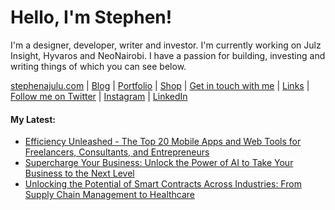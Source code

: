   <!-- Hello there! Feel free to make this your own but kindly don't use my data. Attributions are welcomed & appreciated --> 

# Hello, I'm Stephen!

I'm a designer, developer, writer and investor. I'm currently working on Julz Insight, Hyvaros and NeoNairobi. I have a passion for building, investing and writing things of which you can see below.

[stephenajulu.com](https://stephenajulu.com) | [Blog](https://stephenajulu.com/blog) | [Portfolio](https://stephenajulu.com/portfolio) | [Shop](https://stephenajulu.com/store) | [Get in touch with me](https://stephenajulu.com/contact) | [Links](https://stephenajulu.com/links) | [Follow me on Twitter](https://twitter.com/stephenajulu) | [Instagram](https://instagram.com/stephenajulu) | [LinkedIn](https://linkedin.com/in/stephenajulu)

#### My Latest:

<!-- BLOG-POST-LIST:START -->
- [Efficiency Unleashed - The Top 20 Mobile Apps and Web Tools for Freelancers, Consultants, and Entrepreneurs](https://stephenajulu.com/blog/efficiency-unleashed-the-top-20-mobile-apps-and-web-tools-for-freelancers-consultants-and-entrepreneurs/)
- [Supercharge Your Business: Unlock the Power of AI to Take Your Business to the Next Level](https://stephenajulu.com/blog/supercharge-your-business-unlock-the-power-of-ai-to-take-your-business-to-the-next-level/)
- [Unlocking the Potential of Smart Contracts Across Industries: From Supply Chain Management to Healthcare](https://stephenajulu.com/blog/unlocking-the-potential-of-smart-contracts-across-industries-from-supply-chain-management-to-healthcare/)
<!-- BLOG-POST-LIST:END -->

